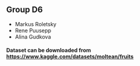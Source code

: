 ## Group D6
- Markus Roletsky
- Rene Puusepp
- Alina Gudkova

#### Dataset can be downloaded from https://www.kaggle.com/datasets/moltean/fruits
